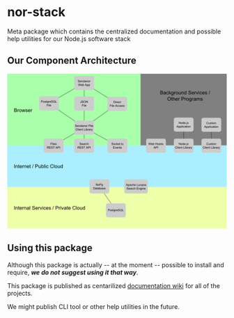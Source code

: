 nor-stack
=========

Meta package which contains the centralized documentation and possible help utilities for our Node.js software stack

Our Component Architecture
--------------------------

![Component Architecture](//raw.githubusercontent.com/sendanor/nor-stack/master/docs/Components.png)

Using this package
------------------

Although this package is actually -- at the moment -- possible to install and require, ***we do not suggest using it that way***.

This package is published as centarilized [documentation wiki](https://github.com/sendanor/nor-stack/wiki) for all of the projects.

We might publish CLI tool or other help utilities in the future.

